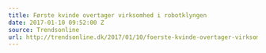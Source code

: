 ```yaml
---
title: Første kvinde overtager virksomhed i robotklyngen
date: 2017-01-10 09:52:00 Z
source: Trendsonline
url: http://trendsonline.dk/2017/01/10/foerste-kvinde-overtager-virksomhed-robotklyngen/
---
```


